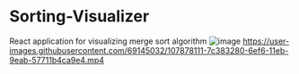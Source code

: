 # Sorting-Visualizer
React application for visualizing merge sort algorithm
![image](https://user-images.githubusercontent.com/69145032/107878164-c8837280-6ef6-11eb-8639-61e7c00d1a49.png)
https://user-images.githubusercontent.com/69145032/107878111-7c383280-6ef6-11eb-9eab-57711b4ca9e4.mp4
